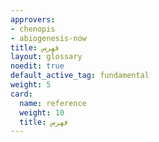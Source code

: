 ```yaml
---
approvers:
- chenopis
- abiogenesis-now
title: فهرس
layout: glossary
noedit: true
default_active_tag: fundamental
weight: 5
card:
  name: reference
  weight: 10
  title: فهرس
---
```


